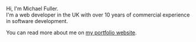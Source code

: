Hi, I'm Michael Fuller.  
I'm a web developer in the UK with over 10 years of commercial experience in software development.

You can read more about me on [my portfolio website](https://michaeljfuller.github.io/).
